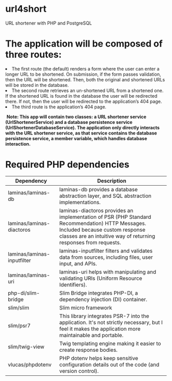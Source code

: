 # url4short

URL shortener with PHP and PostgreSQL

  

# The application will be composed of three routes:

  

<li>The first route (the default) renders a form where the user can enter a longer URL to be shortened. On submission, if the form passes validation, then the URL will be shortened. Then, both the original and shortened URLs will be stored in the database.</li>

<li>The second route retrieves an un-shortened URL from a shortened one. If the shortened URL is found in the database the user will be redirected there. If not, then the user will be redirected to the application’s 404 page.</li>

<li>The third route is the application’s 404 page.</li>

 <b>Note:
This app will contain two classes: a URL shortener service (UrlShortenerService) and a database persistence service (UrlShortenerDatabaseService). The application only directly interacts with the URL shortener service, as that service contains the database persistence service, a member variable, which handles database interaction.

 # Required PHP dependencies
| Dependency    | Description |
| -------- | ------- |
| laminas/laminas-db | laminas-db provides a database abstraction layer, and SQL abstraction implementations.   |
| laminas/laminas-diactoros | laminas-diactoros provides an implementation of PSR (PHP Standard Recommendation) HTTP Messages. Included because custom response classes are an intuitive way of returning responses from requests. |
| laminas/laminas-inputfilter | laminas-inputfilter filters and validates data from sources, including files, user input, and APIs. |
  | laminas/laminas-uri | laminas-uri helps with manipulating and validating URIs (Uniform Resource Identifiers). |
  | php-di/slim-bridge | Slim Bridge integrates PHP-DI, a dependency injection (DI) container. |
  | slim/slim | Slim micro framework |
  | slim/psr7 | This library integrates PSR-7 into the application. It's not strictly necessary, but I feel it makes the application more maintainable and portable.|
  | slim/twig-view	 | Twig templating engine making it easier to create response bodies.|
  | vlucas/phpdotenv	 | PHP dotenv helps keep sensitive configuration details out of the code (and version control).|
  
